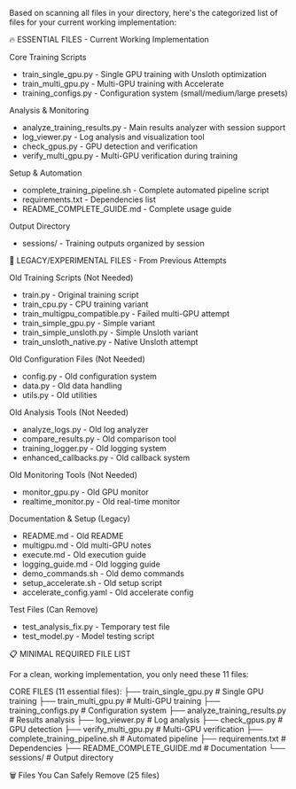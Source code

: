 Based on scanning all files in your directory, here's the categorized list of files for your current working implementation:

  🔥 ESSENTIAL FILES - Current Working Implementation

  Core Training Scripts

  - train_single_gpu.py - Single GPU training with Unsloth optimization
  - train_multi_gpu.py - Multi-GPU training with Accelerate
  - training_configs.py - Configuration system (small/medium/large presets)

  Analysis & Monitoring

  - analyze_training_results.py - Main results analyzer with session support
  - log_viewer.py - Log analysis and visualization tool
  - check_gpus.py - GPU detection and verification
  - verify_multi_gpu.py - Multi-GPU verification during training

  Setup & Automation

  - complete_training_pipeline.sh - Complete automated pipeline script
  - requirements.txt - Dependencies list
  - README_COMPLETE_GUIDE.md - Complete usage guide

  Output Directory

  - sessions/ - Training outputs organized by session

  🔧 LEGACY/EXPERIMENTAL FILES - From Previous Attempts

  Old Training Scripts (Not Needed)

  - train.py - Original training script
  - train_cpu.py - CPU training variant
  - train_multigpu_compatible.py - Failed multi-GPU attempt
  - train_simple_gpu.py - Simple variant
  - train_simple_unsloth.py - Simple Unsloth variant
  - train_unsloth_native.py - Native Unsloth attempt

  Old Configuration Files (Not Needed)

  - config.py - Old configuration system
  - data.py - Old data handling
  - utils.py - Old utilities

  Old Analysis Tools (Not Needed)

  - analyze_logs.py - Old log analyzer
  - compare_results.py - Old comparison tool
  - training_logger.py - Old logging system
  - enhanced_callbacks.py - Old callback system

  Old Monitoring Tools (Not Needed)

  - monitor_gpu.py - Old GPU monitor
  - realtime_monitor.py - Old real-time monitor

  Documentation & Setup (Legacy)

  - README.md - Old README
  - multigpu.md - Old multi-GPU notes
  - execute.md - Old execution guide
  - logging_guide.md - Old logging guide
  - demo_commands.sh - Old demo commands
  - setup_accelerate.sh - Old setup script
  - accelerate_config.yaml - Old accelerate config

  Test Files (Can Remove)

  - test_analysis_fix.py - Temporary test file
  - test_model.py - Model testing script

  📋 MINIMAL REQUIRED FILE LIST

  For a clean, working implementation, you only need these 11 files:

  CORE FILES (11 essential files):
  ├── train_single_gpu.py           # Single GPU training
  ├── train_multi_gpu.py            # Multi-GPU training
  ├── training_configs.py           # Configuration system
  ├── analyze_training_results.py   # Results analysis
  ├── log_viewer.py                 # Log analysis
  ├── check_gpus.py                 # GPU detection
  ├── verify_multi_gpu.py           # Multi-GPU verification
  ├── complete_training_pipeline.sh # Automated pipeline
  ├── requirements.txt              # Dependencies
  ├── README_COMPLETE_GUIDE.md      # Documentation
  └── sessions/                     # Output directory

  🗑️ Files You Can Safely Remove (25 files)